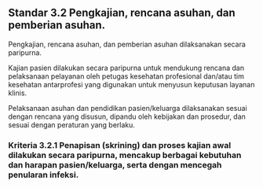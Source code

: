 
## Standar 3.2 Pengkajian, rencana asuhan, dan pemberian asuhan. 



Pengkajian, rencana asuhan, dan pemberian asuhan dilaksanakan secara paripurna. 

Kajian pasien dilakukan secara paripurna untuk mendukung rencana dan pelaksanaan pelayanan oleh petugas kesehatan profesional dan/atau tim kesehatan antarprofesi yang digunakan untuk menyusun keputusan layanan klinis. 

Pelaksanaan asuhan dan pendidikan pasien/keluarga dilaksanakan sesuai dengan rencana yang disusun, dipandu oleh kebijakan dan prosedur, dan sesuai dengan peraturan yang berlaku. 

### Kriteria 3.2.1 Penapisan (skrining) dan proses kajian awal dilakukan secara paripurna, mencakup berbagai kebutuhan dan harapan pasien/keluarga, serta dengan mencegah penularan infeksi. 


